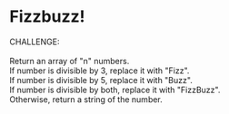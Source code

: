 # Fizzbuzz!

CHALLENGE:
<br><br>
Return an array of "n" numbers.
<br>
If number is divisible by 3, replace it with "Fizz".
<br>
If number is divisible by 5, replace it with "Buzz".
<br>
If number is divisible by both, replace it with "FizzBuzz".
<br>
Otherwise, return a string of the number.